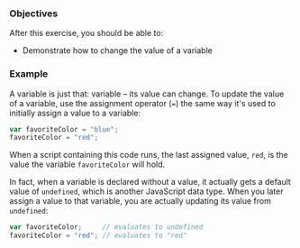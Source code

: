 <!--{ ids:[134], language:'JavaScript', type:'workshop', order: 9, name:'Variables III', description:'Change the value of a variable' }-->

### Objectives

After this exercise, you should be able to:

- Demonstrate how to change the value of a variable

### Example

A variable is just that: variable – its value can change. To update the value of a variable, use the assignment operator (`=`) the same way it's used to initially assign a value to a variable:

```js
var favoriteColor = "blue";
favoriteColor = "red";
```

When a script containing this code runs, the last assigned value, `red`, is the value the variable `favoriteColor` will hold.

In fact, when a variable is declared without a value, it actually gets a default value of `undefined`, which is another JavaScript data type. When you later assign a value to that variable, you are actually updating its value from `undefined`:

```js
var favoriteColor;     // evaluates to undefined
favoriteColor = "red"; // evaluates to "red"
```
